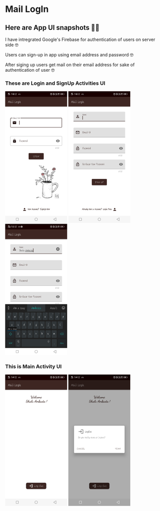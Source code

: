 # Mail LogIn

## Here are App UI snapshots 🎃🎃

I have intregrated Google's Firebase for authentication of users on server side 🤓

Users can sign-up in app using email address and password 🤓

After siging up users get mail on their email address for sake of authentication of user 🤓


### These are Login and SignUp Activities UI
<img width="200" alt="sampleimages" src="https://raw.githubusercontent.com/ambasta-shalu/mail-login/master/App-Snapshot/snapshot1.jpeg"> <img width="200" 
alt="sampleimages" src="https://raw.githubusercontent.com/ambasta-shalu/mail-login/master/App-Snapshot/snapshot2.jpeg"> <img width="200" 
alt="sampleimages" src="https://raw.githubusercontent.com/ambasta-shalu/mail-login/master/App-Snapshot/snapshot3.jpeg"> 


### This is Main Activity UI
<img width="200" alt="sampleimages" src="https://raw.githubusercontent.com/ambasta-shalu/mail-login/master/App-Snapshot/snapshot4.jpeg"> <img width="200" 
alt="sampleimages" src="https://raw.githubusercontent.com/ambasta-shalu/mail-login/master/App-Snapshot/snapshot5.jpeg"> 
